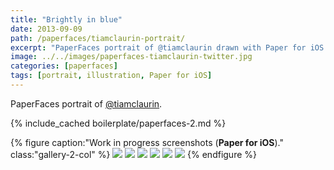 ```yaml
---
title: "Brightly in blue"
date: 2013-09-09
path: /paperfaces/tiamclaurin-portrait/
excerpt: "PaperFaces portrait of @tiamclaurin drawn with Paper for iOS on an iPad."
image: ../../images/paperfaces-tiamclaurin-twitter.jpg
categories: [paperfaces]
tags: [portrait, illustration, Paper for iOS]
---
```


PaperFaces portrait of [@tiamclaurin](https://twitter.com/tiamclaurin).

{% include_cached boilerplate/paperfaces-2.md %}

{% figure caption:"Work in progress screenshots (**Paper for iOS**)." class:"gallery-2-col" %}
[![](../../images/paperfaces-tiamclaurin-process-1-600.jpg)](../../images/paperfaces-tiamclaurin-process-1-lg.jpg)
[![](../../images/paperfaces-tiamclaurin-process-2-600.jpg)](../../images/paperfaces-tiamclaurin-process-2-lg.jpg)
[![](../../images/paperfaces-tiamclaurin-process-3-600.jpg)](../../images/paperfaces-tiamclaurin-process-3-lg.jpg)
[![](../../images/paperfaces-tiamclaurin-process-4-600.jpg)](../../images/paperfaces-tiamclaurin-process-4-lg.jpg)
[![](../../images/paperfaces-tiamclaurin-process-5-600.jpg)](../../images/paperfaces-tiamclaurin-process-5-lg.jpg)
[![](../../images/paperfaces-tiamclaurin-process-6-600.jpg)](../../images/paperfaces-tiamclaurin-process-6-lg.jpg)
{% endfigure %}
